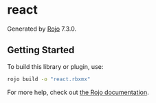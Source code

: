 # react
Generated by [Rojo](https://github.com/rojo-rbx/rojo) 7.3.0.

## Getting Started
To build this library or plugin, use:

```bash
rojo build -o "react.rbxmx"
```

For more help, check out [the Rojo documentation](https://rojo.space/docs).